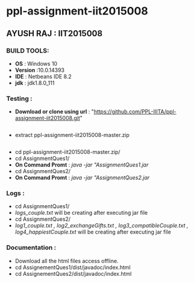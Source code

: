 # ppl-assignment-iit2015008

## AYUSH RAJ : IIT2015008
   
### BUILD TOOLS:
   - **OS** : Windows 10
   - **Version** :10.0.14393
   - **IDE** : Netbeans IDE 8.2
   - **jdk** : jdk1.8.0_111
   
### Testing :
   - **Download or clone using url** : "https://github.com/PPL-IIITA/ppl-assignment-iit2015008.git"
     ```
   - extract ppl-assignment-iit2015008-master.zip
     ```  
   - cd ppl-assignment-iit2015008-master.zip/
   - cd AssignmentQues1/
   - **On Command Promt** :  _java -jar "AssignmentQues1.jar_ 
   - cd AssignmentQues2/
   - **On Command Promt** :  _java -jar "AssignmentQues2.jar_
   
### Logs :
   - cd AssignmentQues1/
   - _logs_couple.txt_  will be creating after executing jar file
   - cd AssignmentQues2/
   - _log1_couple.txt , log2_exchangeGifts.txt , log3_compatibleCouple.txt , log4_happiestCouple.txt_ will be creating after executing jar       file
   
### Documentation :
   - Download all the html files access offline.
   - cd AssignementQues1/dist/javadoc/index.html
   - cd AssignementQues2/dist/javadoc/index.html
   
   
   
   

